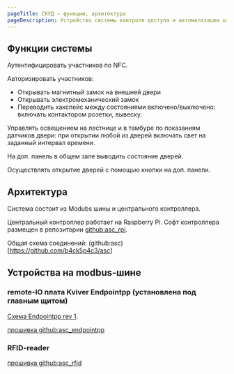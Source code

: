 ```yaml
---
pageTitle: СКУД – функции, архитектура
pageDescription: Устройство системы контроля доступа и автоматизации хакспейса
---
```


## Функции системы

Аутентифицировать участников по NFC.

Авторизировать участников:

* Открывать магнитный замок на внешней двери
* Открывать электромеханический замок
* Переводить хакспейс между состояниями включено/выключено: включать контактором розетки, вывеску.

Управлять освещением на лестнице и в тамбуре по показаниям датчиков двери: при открытии любой из дверей включать свет на заданный интервал времени.

На доп. панель в общем зале выводить состояние дверей.

Осуществлять открытие дверей с помощью кнопки на доп. панели.

## Архитектура

Система состоит из Modubs шины и центрального контроллера.

Центральный контроллер работает на Raspberry Pi. Софт контроллера размещен в репозитории [github:asc_rpi](https://github.com/b4ck5p4c3/asc_rpi).

Общая схема соединений: (github:asc)[https://github.com/b4ck5p4c3/asc]

## Устройства на modbus-шине

### remote-IO плата Kviver Endpointpp (установлена под главным щитом)

[Схема Endpointpp rev 1](/wiki/acs/assets/endpointpp_rev_1.pdf).

[прошивка github:asc_endpointpp](https://github.com/b4ck5p4c3/asc_endpointpp)

### RFID-reader

[прошивка github:asc_rfid](https://github.com/b4ck5p4c3/asc_rfid)
